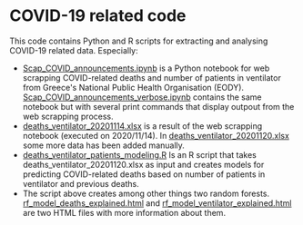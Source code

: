 # COVID-19 related code

This code contains Python and R scripts for extracting and analysing COVID-19 related data.
Especially:
* [Scap_COVID_announcements.ipynb](https://github.com/dpanagop/COVID/blob/main/Scap_COVID_announcements.ipynb)
is a Python notebook for web scrapping COVID-related deaths and number of patients in ventilator from Greece's National Public Health Organisation (EODY). 
[Scap_COVID_announcements_verbose.ipynb](https://github.com/dpanagop/COVID/blob/main/Scap_COVID_announcements_verbose.ipynb) contains the same notebook but with several print commands that display outpout from the web scrapping process.
* [deaths_ventilator_20201114.xlsx](https://github.com/dpanagop/COVID/blob/main/deaths_ventilator_20201114.xlsx) is a result of the web scrapping notebook (executed on 2020/11/14). In [deaths_ventilator_20201120.xlsx](https://github.com/dpanagop/COVID/blob/main/deaths_ventilator_20201120.xlsx) some more data has been added manually.
* [deaths_ventilator_patients_modeling.R](https://github.com/dpanagop/COVID/blob/main/deaths_ventilator_patients_modeling.R) Is an R script that takes deaths_ventilator_20201120.xlsx as input and creates models for predicting COVID-related deaths based on number of patients in ventilator and previous deaths.
* The script above creates among other things two random forests. [rf_model_deaths_explained.html](https://github.com/dpanagop/COVID/blob/main/rf_model_deaths_explained.html) and [rf_model_ventilator_explained.html](https://github.com/dpanagop/COVID/blob/main/rf_model_ventilator_explained.html) are two HTML files with more information about them.
